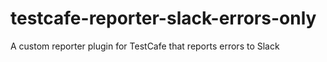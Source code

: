 # testcafe-reporter-slack-errors-only
A custom reporter plugin for TestCafe that reports errors to Slack
